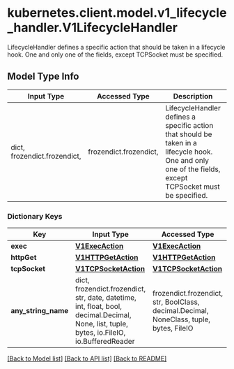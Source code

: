 # kubernetes.client.model.v1_lifecycle_handler.V1LifecycleHandler

LifecycleHandler defines a specific action that should be taken in a lifecycle hook. One and only one of the fields, except TCPSocket must be specified.

## Model Type Info
Input Type | Accessed Type | Description | Notes
------------ | ------------- | ------------- | -------------
dict, frozendict.frozendict,  | frozendict.frozendict,  | LifecycleHandler defines a specific action that should be taken in a lifecycle hook. One and only one of the fields, except TCPSocket must be specified. | 

### Dictionary Keys
Key | Input Type | Accessed Type | Description | Notes
------------ | ------------- | ------------- | ------------- | -------------
**exec** | [**V1ExecAction**](V1ExecAction.md) | [**V1ExecAction**](V1ExecAction.md) |  | [optional] 
**httpGet** | [**V1HTTPGetAction**](V1HTTPGetAction.md) | [**V1HTTPGetAction**](V1HTTPGetAction.md) |  | [optional] 
**tcpSocket** | [**V1TCPSocketAction**](V1TCPSocketAction.md) | [**V1TCPSocketAction**](V1TCPSocketAction.md) |  | [optional] 
**any_string_name** | dict, frozendict.frozendict, str, date, datetime, int, float, bool, decimal.Decimal, None, list, tuple, bytes, io.FileIO, io.BufferedReader | frozendict.frozendict, str, BoolClass, decimal.Decimal, NoneClass, tuple, bytes, FileIO | any string name can be used but the value must be the correct type | [optional]

[[Back to Model list]](../../README.md#documentation-for-models) [[Back to API list]](../../README.md#documentation-for-api-endpoints) [[Back to README]](../../README.md)

